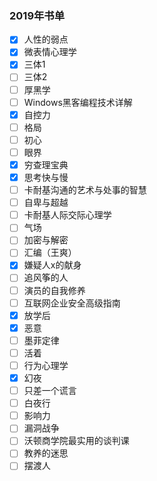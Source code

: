 ### 2019年书单
- [x] 人性的弱点
- [x] 微表情心理学
- [x] 三体1
- [ ] 三体2
- [ ] 厚黑学
- [ ] Windows黑客编程技术详解
- [x] 自控力
- [ ] 格局
- [ ] 初心
- [ ] 眼界
- [x] 穷查理宝典
- [x] 思考快与慢
- [ ] 卡耐基沟通的艺术与处事的智慧
- [ ] 自卑与超越
- [ ] 卡耐基人际交际心理学
- [ ] 气场
- [ ] 加密与解密
- [ ] 汇编（王爽）
- [x] 嫌疑人x的献身
- [ ] 追风筝的人
- [ ] 演员的自我修养
- [ ] 互联网企业安全高级指南
- [x] 放学后
- [x] 恶意
- [ ] 墨菲定律
- [ ] 活着
- [ ] 行为心理学
- [x] 幻夜
- [ ] 只差一个谎言
- [ ] 白夜行
- [ ] 影响力
- [ ] 漏洞战争
- [ ] 沃顿商学院最实用的谈判课
- [ ] 教养的迷思
- [ ] 摆渡人
